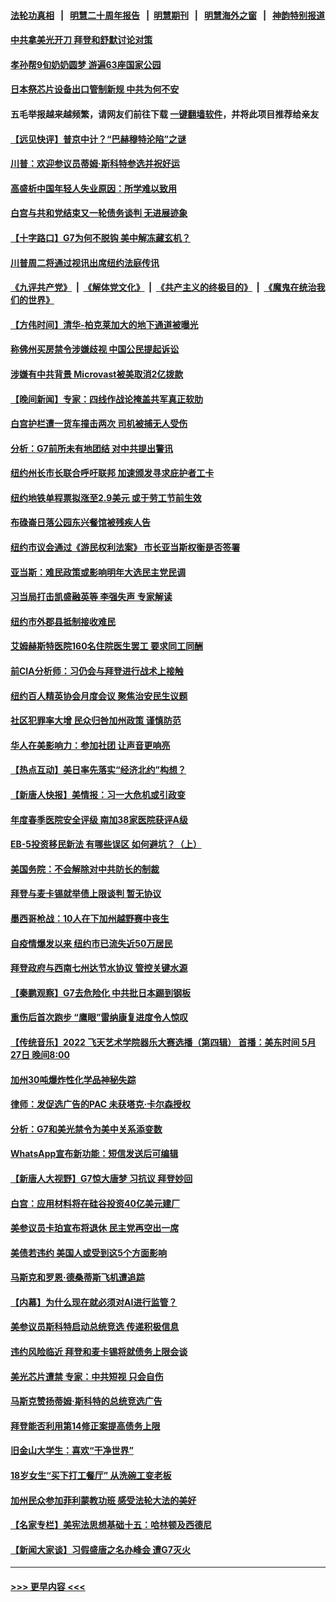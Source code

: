 #### [法轮功真相](https://github.com/gfw-breaker/truth/blob/master/README.md?t=0) &nbsp;&nbsp;|&nbsp;&nbsp; [明慧二十周年报告](https://github.com/gfw-breaker/mh-reports/blob/master/README.md?t=0) &nbsp;&nbsp;|&nbsp;&nbsp;[明慧期刊](https://github.com/gfw-breaker/mh-qikan) &nbsp;&nbsp;|&nbsp;&nbsp; [明慧海外之窗](https://github.com/gfw-breaker/mh-news/blob/master/README.md?t=0) &nbsp;&nbsp;|&nbsp;&nbsp; [神韵特别报道](https://github.com/gfw-breaker/mh-news/blob/master/shenyun.md?t=0)
#### [中共拿美光开刀 拜登和舒默讨论对策](../pages/nsc412/n14002635.md?t=05240343) 
#### [孝孙帮9旬奶奶圆梦 游遍63座国家公园](../pages/nsc412/n14002363.md?t=05240343) 
#### [日本祭芯片设备出口管制新规 中共为何不安](../pages/nsc412/n14002608.md?t=05240343) 
#### 五毛举报越来越频繁，请网友们前往下载 [一键翻墙软件](https://github.com/gfw-breaker/ssr-accounts)，并将此项目推荐给亲友
#### [【远见快评】普京中计？“巴赫穆特沦陷”之谜](../pages/nsc412/n14002567.md?t=05240343) 
#### [川普：欢迎参议员蒂姆‧斯科特参选并祝好运](../pages/nsc412/n14002623.md?t=05240343) 
#### [高盛析中国年轻人失业原因：所学难以致用](../pages/nsc412/n14002617.md?t=05240343) 
#### [白宫与共和党结束又一轮债务谈判 无进展迹象](../pages/nsc412/n14002573.md?t=05240343) 
#### [【十字路口】G7为何不脱钩 美中解冻藏玄机？](../pages/nsc412/n14002513.md?t=05240343) 
#### [川普周二将通过视讯出席纽约法庭传讯](../pages/nsc412/n14002551.md?t=05240343) 
#### [《九评共产党》](https://github.com/begood0513/9ping.md/blob/master/README.md) &nbsp;|&nbsp; [《解体党文化》](../../../../jtdwh.md/blob/master/README.md)  &nbsp;|&nbsp; [《共产主义的终极目的》](../../../../gczydzjmd.md/blob/master/README.md) &nbsp;|&nbsp; [《魔鬼在统治我们的世界》](../../../../mgztzwmdsj.md/blob/master/README.md) 
#### [【方伟时间】清华-柏克莱加大的地下通道被曝光](../pages/nsc412/n14002553.md?t=05240343) 
#### [称佛州买房禁令涉嫌歧视 中国公民提起诉讼](../pages/nsc412/n14002447.md?t=05240343) 
#### [涉嫌有中共背景 Microvast被美取消2亿拨款](../pages/nsc412/n14002425.md?t=05240343) 
#### [【晚间新闻】专家：四线作战论掩盖共军真正软肋](../pages/nsc412/n14002400.md?t=05240343) 
#### [白宫护栏遭一货车撞击两次 司机被捕无人受伤](../pages/nsc412/n14002369.md?t=05240343) 
#### [分析：G7前所未有地团结 对中共提出警讯](../pages/nsc412/n14001964.md?t=05240343) 
#### [纽约州长市长联合呼吁联邦 加速颁发寻求庇护者工卡](../pages/nsc412/n14002286.md?t=05240343) 
#### [纽约地铁单程票拟涨至2.9美元 或于劳工节前生效](../pages/nsc412/n14002196.md?t=05240343) 
#### [布碌崙日落公园东兴餐馆被残疾人告](../pages/nsc412/n14002253.md?t=05240343) 
#### [纽约市议会通过《游民权利法案》 市长亚当斯权衡是否签署](../pages/nsc412/n14002284.md?t=05240343) 
#### [亚当斯：难民政策或影响明年大选民主党民调](../pages/nsc412/n14002237.md?t=05240343) 
#### [习当局打击凯盛融英等 李强失声 专家解读](../pages/nsc412/n14002154.md?t=05240343) 
#### [纽约市外郡县抵制接收难民](../pages/nsc412/n14002282.md?t=05240343) 
#### [艾姆赫斯特医院160名住院医生罢工 要求同工同酬](../pages/nsc412/n14002216.md?t=05240343) 
#### [前CIA分析师：习仍会与拜登进行战术上接触](../pages/nsc412/n14002182.md?t=05240343) 
#### [纽约百人精英协会月度会议 聚焦治安民生议题](../pages/nsc412/n14002248.md?t=05240343) 
#### [社区犯罪率大增 民众归咎加州政策 谨慎防范](../pages/nsc412/n14002300.md?t=05240343) 
#### [华人在美影响力：参加社团 让声音更响亮](../pages/nsc412/n14002270.md?t=05240343) 
#### [【热点互动】美日率先落实“经济北约”构想？](../pages/nsc412/n14002136.md?t=05240343) 
#### [【新唐人快报】美情报：习一大危机或引政变](../pages/nsc412/n14002138.md?t=05240343) 
#### [年度春季医院安全评级 南加38家医院获评A级](../pages/nsc412/n14002212.md?t=05240343) 
#### [EB-5投资移民新法 有哪些误区 如何避坑？（上）](../pages/nsc412/n14002204.md?t=05240343) 
#### [美国务院：不会解除对中共防长的制裁](../pages/nsc412/n14002190.md?t=05240343) 
#### [拜登与麦卡锡就举债上限谈判 暂无协议](../pages/nsc412/n14002108.md?t=05240343) 
#### [墨西哥枪战：10人在下加州越野赛中丧生](../pages/nsc412/n14002181.md?t=05240343) 
#### [自疫情爆发以来 纽约市已流失近50万居民](../pages/nsc412/n14002112.md?t=05240343) 
#### [拜登政府与西南七州达节水协议 管控关键水源](../pages/nsc412/n14002092.md?t=05240343) 
#### [【秦鹏观察】G7去危险化 中共批日本踢到钢板](../pages/nsc412/n14002100.md?t=05240343) 
#### [重伤后首次跑步 “鹰眼”雷纳康复进度令人惊叹](../pages/nsc412/n14002088.md?t=05240343) 
#### [【传统音乐】2022 飞天艺术学院器乐大赛选播（第四辑） 首播：美东时间 5月27日 晚间8:00](../pages/nsc412/n14002013.md?t=05240343) 
#### [加州30吨爆炸性化学品神秘失踪](../pages/nsc412/n14002085.md?t=05240343) 
#### [律师：发促选广告的PAC 未获塔克‧卡尔森授权](../pages/nsc412/n14002094.md?t=05240343) 
#### [分析：G7和美光禁令为美中关系添变数](../pages/nsc412/n14001994.md?t=05240343) 
#### [WhatsApp宣布新功能：短信发送后可编辑](../pages/nsc412/n14002025.md?t=05240343) 
#### [【新唐人大视野】G7惊大唐梦 习抗议 拜登妙回](../pages/nsc412/n14002021.md?t=05240343) 
#### [白宫：应用材料将在硅谷投资40亿美元建厂](../pages/nsc412/n14001966.md?t=05240343) 
#### [美参议员卡珀宣布将退休 民主党再空出一席](../pages/nsc412/n14002015.md?t=05240343) 
#### [美债若违约 美国人或受到这5个方面影响](../pages/nsc412/n14002075.md?t=05240343) 
#### [马斯克和罗恩‧德桑蒂斯飞机遭追踪](../pages/nsc412/n14002035.md?t=05240343) 
#### [【内幕】为什么现在就必须对AI进行监管？](../pages/nsc412/n14002066.md?t=05240343) 
#### [美参议员斯科特启动总统竞选 传递积极信息](../pages/nsc412/n14002031.md?t=05240343) 
#### [违约风险临近 拜登和麦卡锡将就债务上限会谈](../pages/nsc412/n14002020.md?t=05240343) 
#### [美光芯片遭禁 专家：中共短视 只会自伤](../pages/nsc412/n14002017.md?t=05240343) 
#### [马斯克赞扬蒂姆‧斯科特的总统竞选广告](../pages/nsc412/n14002022.md?t=05240343) 
#### [拜登能否利用第14修正案提高债务上限](../pages/nsc412/n14001978.md?t=05240343) 
#### [旧金山大学生：喜欢“干净世界”](../pages/nsc412/n14001603.md?t=05240343) 
#### [18岁女生“买下打工餐厅” 从洗碗工变老板](../pages/nsc412/n14001700.md?t=05240343) 
#### [加州民众参加菲利蒙教功班 感受法轮大法的美好](../pages/nsc412/n14001633.md?t=05240343) 
#### [【名家专栏】美宪法思想基础十五：哈林顿及西德尼](../pages/nsc412/n14000924.md?t=05240343) 
#### [【新闻大家谈】习假盛唐之名办峰会 遭G7灭火](../pages/nsc412/n14001918.md?t=05240343) 

----
#### [ >>> 更早内容 <<< ](../indexes/nsc412-earlier.md)

